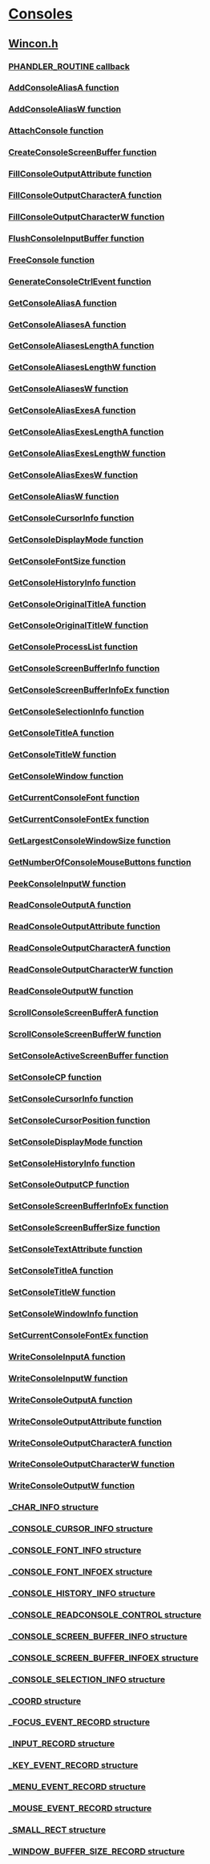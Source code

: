 # [Consoles](../_consoles/index.md)
## [Wincon.h](index.md)
### [PHANDLER_ROUTINE callback](../wincon/nc-wincon-phandler_routine.md)
### [AddConsoleAliasA function](../wincon/nf-wincon-addconsolealiasa.md)
### [AddConsoleAliasW function](../wincon/nf-wincon-addconsolealiasw.md)
### [AttachConsole function](../wincon/nf-wincon-attachconsole.md)
### [CreateConsoleScreenBuffer function](../wincon/nf-wincon-createconsolescreenbuffer.md)
### [FillConsoleOutputAttribute function](../wincon/nf-wincon-fillconsoleoutputattribute.md)
### [FillConsoleOutputCharacterA function](../wincon/nf-wincon-fillconsoleoutputcharactera.md)
### [FillConsoleOutputCharacterW function](../wincon/nf-wincon-fillconsoleoutputcharacterw.md)
### [FlushConsoleInputBuffer function](../wincon/nf-wincon-flushconsoleinputbuffer.md)
### [FreeConsole function](../wincon/nf-wincon-freeconsole.md)
### [GenerateConsoleCtrlEvent function](../wincon/nf-wincon-generateconsolectrlevent.md)
### [GetConsoleAliasA function](../wincon/nf-wincon-getconsolealiasa.md)
### [GetConsoleAliasesA function](../wincon/nf-wincon-getconsolealiasesa.md)
### [GetConsoleAliasesLengthA function](../wincon/nf-wincon-getconsolealiaseslengtha.md)
### [GetConsoleAliasesLengthW function](../wincon/nf-wincon-getconsolealiaseslengthw.md)
### [GetConsoleAliasesW function](../wincon/nf-wincon-getconsolealiasesw.md)
### [GetConsoleAliasExesA function](../wincon/nf-wincon-getconsolealiasexesa.md)
### [GetConsoleAliasExesLengthA function](../wincon/nf-wincon-getconsolealiasexeslengtha.md)
### [GetConsoleAliasExesLengthW function](../wincon/nf-wincon-getconsolealiasexeslengthw.md)
### [GetConsoleAliasExesW function](../wincon/nf-wincon-getconsolealiasexesw.md)
### [GetConsoleAliasW function](../wincon/nf-wincon-getconsolealiasw.md)
### [GetConsoleCursorInfo function](../wincon/nf-wincon-getconsolecursorinfo.md)
### [GetConsoleDisplayMode function](../wincon/nf-wincon-getconsoledisplaymode.md)
### [GetConsoleFontSize function](../wincon/nf-wincon-getconsolefontsize.md)
### [GetConsoleHistoryInfo function](../wincon/nf-wincon-getconsolehistoryinfo.md)
### [GetConsoleOriginalTitleA function](../wincon/nf-wincon-getconsoleoriginaltitlea.md)
### [GetConsoleOriginalTitleW function](../wincon/nf-wincon-getconsoleoriginaltitlew.md)
### [GetConsoleProcessList function](../wincon/nf-wincon-getconsoleprocesslist.md)
### [GetConsoleScreenBufferInfo function](../wincon/nf-wincon-getconsolescreenbufferinfo.md)
### [GetConsoleScreenBufferInfoEx function](../wincon/nf-wincon-getconsolescreenbufferinfoex.md)
### [GetConsoleSelectionInfo function](../wincon/nf-wincon-getconsoleselectioninfo.md)
### [GetConsoleTitleA function](../wincon/nf-wincon-getconsoletitlea.md)
### [GetConsoleTitleW function](../wincon/nf-wincon-getconsoletitlew.md)
### [GetConsoleWindow function](../wincon/nf-wincon-getconsolewindow.md)
### [GetCurrentConsoleFont function](../wincon/nf-wincon-getcurrentconsolefont.md)
### [GetCurrentConsoleFontEx function](../wincon/nf-wincon-getcurrentconsolefontex.md)
### [GetLargestConsoleWindowSize function](../wincon/nf-wincon-getlargestconsolewindowsize.md)
### [GetNumberOfConsoleMouseButtons function](../wincon/nf-wincon-getnumberofconsolemousebuttons.md)
### [PeekConsoleInputW function](../wincon/nf-wincon-peekconsoleinputw.md)
### [ReadConsoleOutputA function](../wincon/nf-wincon-readconsoleoutputa.md)
### [ReadConsoleOutputAttribute function](../wincon/nf-wincon-readconsoleoutputattribute.md)
### [ReadConsoleOutputCharacterA function](../wincon/nf-wincon-readconsoleoutputcharactera.md)
### [ReadConsoleOutputCharacterW function](../wincon/nf-wincon-readconsoleoutputcharacterw.md)
### [ReadConsoleOutputW function](../wincon/nf-wincon-readconsoleoutputw.md)
### [ScrollConsoleScreenBufferA function](../wincon/nf-wincon-scrollconsolescreenbuffera.md)
### [ScrollConsoleScreenBufferW function](../wincon/nf-wincon-scrollconsolescreenbufferw.md)
### [SetConsoleActiveScreenBuffer function](../wincon/nf-wincon-setconsoleactivescreenbuffer.md)
### [SetConsoleCP function](../wincon/nf-wincon-setconsolecp.md)
### [SetConsoleCursorInfo function](../wincon/nf-wincon-setconsolecursorinfo.md)
### [SetConsoleCursorPosition function](../wincon/nf-wincon-setconsolecursorposition.md)
### [SetConsoleDisplayMode function](../wincon/nf-wincon-setconsoledisplaymode.md)
### [SetConsoleHistoryInfo function](../wincon/nf-wincon-setconsolehistoryinfo.md)
### [SetConsoleOutputCP function](../wincon/nf-wincon-setconsoleoutputcp.md)
### [SetConsoleScreenBufferInfoEx function](../wincon/nf-wincon-setconsolescreenbufferinfoex.md)
### [SetConsoleScreenBufferSize function](../wincon/nf-wincon-setconsolescreenbuffersize.md)
### [SetConsoleTextAttribute function](../wincon/nf-wincon-setconsoletextattribute.md)
### [SetConsoleTitleA function](../wincon/nf-wincon-setconsoletitlea.md)
### [SetConsoleTitleW function](../wincon/nf-wincon-setconsoletitlew.md)
### [SetConsoleWindowInfo function](../wincon/nf-wincon-setconsolewindowinfo.md)
### [SetCurrentConsoleFontEx function](../wincon/nf-wincon-setcurrentconsolefontex.md)
### [WriteConsoleInputA function](../wincon/nf-wincon-writeconsoleinputa.md)
### [WriteConsoleInputW function](../wincon/nf-wincon-writeconsoleinputw.md)
### [WriteConsoleOutputA function](../wincon/nf-wincon-writeconsoleoutputa.md)
### [WriteConsoleOutputAttribute function](../wincon/nf-wincon-writeconsoleoutputattribute.md)
### [WriteConsoleOutputCharacterA function](../wincon/nf-wincon-writeconsoleoutputcharactera.md)
### [WriteConsoleOutputCharacterW function](../wincon/nf-wincon-writeconsoleoutputcharacterw.md)
### [WriteConsoleOutputW function](../wincon/nf-wincon-writeconsoleoutputw.md)
### [_CHAR_INFO structure](../wincon/ns-wincon-_char_info.md)
### [_CONSOLE_CURSOR_INFO structure](../wincon/ns-wincon-_console_cursor_info.md)
### [_CONSOLE_FONT_INFO structure](../wincon/ns-wincon-_console_font_info.md)
### [_CONSOLE_FONT_INFOEX structure](../wincon/ns-wincon-_console_font_infoex.md)
### [_CONSOLE_HISTORY_INFO structure](../wincon/ns-wincon-_console_history_info.md)
### [_CONSOLE_READCONSOLE_CONTROL structure](../wincon/ns-wincon-_console_readconsole_control.md)
### [_CONSOLE_SCREEN_BUFFER_INFO structure](../wincon/ns-wincon-_console_screen_buffer_info.md)
### [_CONSOLE_SCREEN_BUFFER_INFOEX structure](../wincon/ns-wincon-_console_screen_buffer_infoex.md)
### [_CONSOLE_SELECTION_INFO structure](../wincon/ns-wincon-_console_selection_info.md)
### [_COORD structure](../wincon/ns-wincon-_coord.md)
### [_FOCUS_EVENT_RECORD structure](../wincon/ns-wincon-_focus_event_record.md)
### [_INPUT_RECORD structure](../wincon/ns-wincon-_input_record.md)
### [_KEY_EVENT_RECORD structure](../wincon/ns-wincon-_key_event_record.md)
### [_MENU_EVENT_RECORD structure](../wincon/ns-wincon-_menu_event_record.md)
### [_MOUSE_EVENT_RECORD structure](../wincon/ns-wincon-_mouse_event_record.md)
### [_SMALL_RECT structure](../wincon/ns-wincon-_small_rect.md)
### [_WINDOW_BUFFER_SIZE_RECORD structure](../wincon/ns-wincon-_window_buffer_size_record.md)
